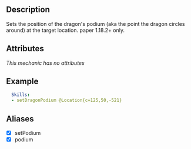 ## Description
Sets the position of the dragon's podium (aka the point the dragon circles around) at the target location. paper 1.18.2+ only.

## Attributes
*This mechanic has no attributes*

## Example
```yaml
  Skills:
  - setDragonPodium @Location{c=125,50,-521}
```

## Aliases
- [x] setPodium
- [x] podium